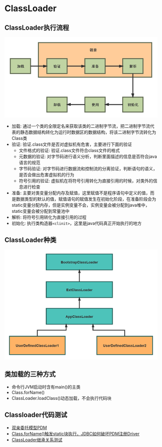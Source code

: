 # ClassLoader

## ClassLoader执行流程

<div align=center><img src="../pics/classloader1.png"/></div>

* 加载: 通过一个类的全限定名来获取该类的二进制字节流，把二进制字节流代表的静态数据结构转化为运行时数据区的数据结构，将该二进制字节流转化为Class类
* 验证: 验证.class文件是否对虚拟机有危害，主要进行下面的验证
  * 文件格式的验证: 验证.class文件符合class文件的格式
  * 元数据的验证: 对字节码进行语义分析，判断里面描述的信息是否符合java语言的规范
  * 字节码验证: 对字节码进行数据流和控制流的分离验证，判断语句的语义，是否会做出危害虚拟机的行为
  * 符号引用的验证: 虚拟机在将符号引用转化为直接引用的时候，对类外的信息进行检查
* 准备: 主要对类变量分配内存及赋值，这里赋值不是程序语句中定义的值，而是数据类型的默认的值，赋值语句的赋值发生在初始化阶段，在准备阶段会为static变量分配内存，但是实例变量不会，实例变量会被分配到java堆中，static变量会被分配到常量池中
* 解析: 将符号引用转化为直接引用的过程
* 初始化: 执行类构造器`<clinit>`，这里是java代码真正开始执行的地方

## ClassLoader种类

<div align=center><img src="../pics/classloader2.png"></div>

## 类加载的三种方式

* 命令行JVM启动时含有main()的主类
* Class.forName()
* ClassLoader.loadClass()动态加载，不会执行代码块

## Classloader代码测试

* [双亲委托模型PDM](../src/jvm/ParentDelegateModel.java)
* [Class.forName()触发static块执行，JDBC如何破坏PDM注册Driver](../src/jvm/ParentDelegateModel.java)
* [ClassLoader继承关系测试](../src/jvm/MyClassLoader.java)